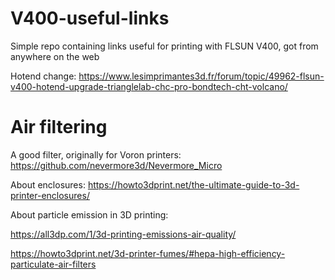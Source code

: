 # V400-useful-links
Simple repo containing links useful for printing with FLSUN V400, got from anywhere on the web<p>
Hotend change: https://www.lesimprimantes3d.fr/forum/topic/49962-flsun-v400-hotend-upgrade-trianglelab-chc-pro-bondtech-cht-volcano/ <p>

# Air filtering
A good filter, originally for Voron printers: https://github.com/nevermore3d/Nevermore_Micro <p>
About enclosures: https://howto3dprint.net/the-ultimate-guide-to-3d-printer-enclosures/ <p>
About particle emission in 3D printing:<p>
https://all3dp.com/1/3d-printing-emissions-air-quality/ <p>
https://howto3dprint.net/3d-printer-fumes/#hepa-high-efficiency-particulate-air-filters <p>

